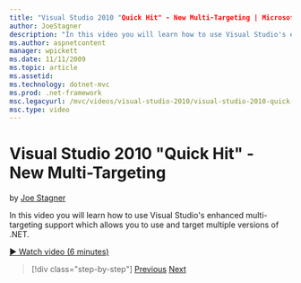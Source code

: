 ```yaml
---
title: "Visual Studio 2010 "Quick Hit" - New Multi-Targeting | Microsoft Docs"
author: JoeStagner
description: "In this video you will learn how to use Visual Studio's enhanced multi-targeting support which allows you to use and target multiple versions of .NET."
ms.author: aspnetcontent
manager: wpickett
ms.date: 11/11/2009
ms.topic: article
ms.assetid: 
ms.technology: dotnet-mvc
ms.prod: .net-framework
msc.legacyurl: /mvc/videos/visual-studio-2010/visual-studio-2010-quick-hit-new-multi-targeting
msc.type: video
---
```

Visual Studio 2010 "Quick Hit" - New Multi-Targeting
====================
by [Joe Stagner](https://github.com/JoeStagner)

In this video you will learn how to use Visual Studio's enhanced multi-targeting support which allows you to use and target multiple versions of .NET.

[&#9654; Watch video (6 minutes)](https://channel9.msdn.com/Blogs/ASP-NET-Site-Videos/visual-studio-2010-quick-hit-new-multi-targeting)

>[!div class="step-by-step"]
[Previous](visual-studio-2010-quick-hit-new-web-project-template.md)
[Next](visual-studio-2010-quick-hit-websites-instead-of-web-projects.md)